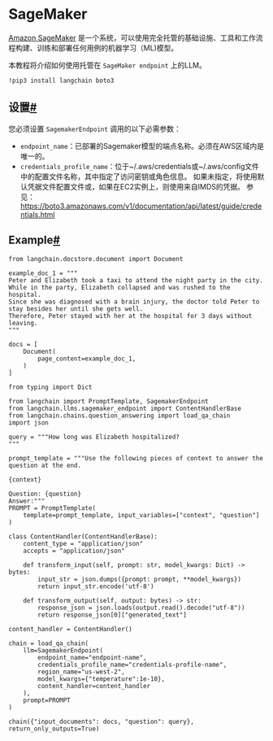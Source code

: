 SageMaker
====================


[Amazon SageMaker](https://aws.amazon.com/sagemaker/) 是一个系统，可以使用完全托管的基础设施、工具和工作流程构建、训练和部署任何用例的机器学习（ML)模型。

本教程将介绍如何使用托管在 `SageMaker endpoint` 上的LLM。

```
!pip3 install langchain boto3

```

设置[#](#set-up "Permalink to this headline")
-----------------------------------------------

您必须设置 `SagemakerEndpoint` 调用的以下必需参数：

* `endpoint_name`：已部署的Sagemaker模型的端点名称。必须在AWS区域内是唯一的。
* `credentials_profile_name`：位于~/.aws/credentials或~/.aws/config文件中的配置文件名称，其中指定了访问密钥或角色信息。
如果未指定，将使用默认凭据文件配置文件或，如果在EC2实例上，则使用来自IMDS的凭据。
参见：https://boto3.amazonaws.com/v1/documentation/api/latest/guide/credentials.html

Example[#](#example "Permalink to this headline")
-------------------------------------------------

```
from langchain.docstore.document import Document

```

```
example_doc_1 = """
Peter and Elizabeth took a taxi to attend the night party in the city. While in the party, Elizabeth collapsed and was rushed to the hospital.
Since she was diagnosed with a brain injury, the doctor told Peter to stay besides her until she gets well.
Therefore, Peter stayed with her at the hospital for 3 days without leaving.
"""

docs = [
    Document(
        page_content=example_doc_1,
    )
]

```

```
from typing import Dict

from langchain import PromptTemplate, SagemakerEndpoint
from langchain.llms.sagemaker_endpoint import ContentHandlerBase
from langchain.chains.question_answering import load_qa_chain
import json

query = """How long was Elizabeth hospitalized?
"""

prompt_template = """Use the following pieces of context to answer the question at the end.

{context}

Question: {question}
Answer:"""
PROMPT = PromptTemplate(
    template=prompt_template, input_variables=["context", "question"]
)

class ContentHandler(ContentHandlerBase):
    content_type = "application/json"
    accepts = "application/json"

    def transform_input(self, prompt: str, model_kwargs: Dict) -> bytes:
        input_str = json.dumps({prompt: prompt, **model_kwargs})
        return input_str.encode('utf-8')

    def transform_output(self, output: bytes) -> str:
        response_json = json.loads(output.read().decode("utf-8"))
        return response_json[0]["generated_text"]

content_handler = ContentHandler()

chain = load_qa_chain(
    llm=SagemakerEndpoint(
        endpoint_name="endpoint-name", 
        credentials_profile_name="credentials-profile-name", 
        region_name="us-west-2", 
        model_kwargs={"temperature":1e-10},
        content_handler=content_handler
    ),
    prompt=PROMPT
)

chain({"input_documents": docs, "question": query}, return_only_outputs=True)

```

